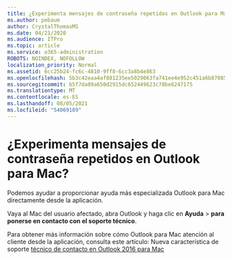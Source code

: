 ```yaml
---
title: ¿Experimenta mensajes de contraseña repetidos en Outlook para Mac?
ms.author: pebaum
author: CrystalThomasMS
ms.date: 04/21/2020
ms.audience: ITPro
ms.topic: article
ms.service: o365-administration
ROBOTS: NOINDEX, NOFOLLOW
localization_priority: Normal
ms.assetid: 6cc25b24-fc6c-4810-9ff8-6cc3a8b4e863
ms.openlocfilehash: 5b3c42eaa4af881235ee5029063fa741ee4e952c451a6b87085f2294d2cd3f71
ms.sourcegitcommit: b5f7da89a650d2915dc652449623c78be6247175
ms.translationtype: MT
ms.contentlocale: es-ES
ms.lasthandoff: 08/05/2021
ms.locfileid: "54069189"
---
```

# <a name="experiencing-repeated-password-prompts-in-outlook-for-mac"></a>¿Experimenta mensajes de contraseña repetidos en Outlook para Mac?

Podemos ayudar a proporcionar ayuda más especializada Outlook para Mac directamente desde la aplicación.
  
Vaya al Mac del usuario afectado, abra Outlook y haga clic en **Ayuda** \> **para ponerse en contacto con el soporte técnico**.
  
Para obtener más información sobre cómo Outlook para Mac atención al cliente desde la aplicación, consulta este artículo: Nueva característica de soporte [técnico de contacto en Outlook 2016 para Mac](https://answers.microsoft.com/msoffice/forum/msoffice_outlook-mso_mac-mso_mac2016/new-contact-support-feature-in-outlook-2016-for/d4fc21c4-25e2-4e10-b943-1fba6542b517)
  

